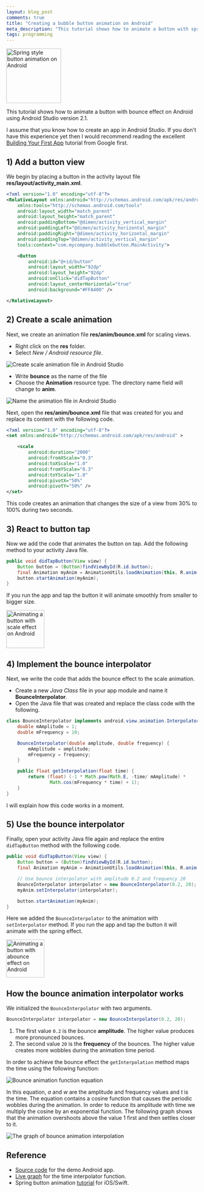 ```yaml
---
layout: blog_post
comments: true
title: "Creating a bubble button animation on Android"
meta_description: "This tutorial shows how to animate a button with spring/bubble effect on Android."
tags: programming
---
```


<div class='isTextCentered'>
  <img width='144' class='isTextCentered' src='/image/blog/2016-05-30-spring-button-animation-on-android/005-spring-button-animation.gif' alt='Spring style button animation on Android'>
</div>

This tutorial shows how to animate a button with bounce effect on Android using Android Studio version 2.1.

I assume that you know how to create an app in Android Studio. If you don't have this experience yet then I would recommend reading the excellent [Building Your First App](https://developer.android.com/training/basics/firstapp/index.html) tutorial from Google first.

## 1) Add a button view

We begin by placing a button in the activity layout file **res/layout/activity_main.xml**.


```XML
<?xml version="1.0" encoding="utf-8"?>
<RelativeLayout xmlns:android="http://schemas.android.com/apk/res/android"
    xmlns:tools="http://schemas.android.com/tools"
    android:layout_width="match_parent"
    android:layout_height="match_parent"
    android:paddingBottom="@dimen/activity_vertical_margin"
    android:paddingLeft="@dimen/activity_horizontal_margin"
    android:paddingRight="@dimen/activity_horizontal_margin"
    android:paddingTop="@dimen/activity_vertical_margin"
    tools:context="com.mycompany.bubblebutton.MainActivity">

    <Button
        android:id="@+id/button"
        android:layout_width="92dp"
        android:layout_height="92dp"
        android:onClick="didTapButton"
        android:layout_centerHorizontal="true"
        android:background="#FFA400" />

</RelativeLayout>
```

## 2) Create a scale animation

Next, we create an animation file **res/anim/bounce.xml** for scaling views.

* Right click on the **res** folder.
* Select *New / Android resource file*.

<div class='isTextCentered'>
  <img src='/image/blog/2016-05-30-spring-button-animation-on-android/010-create-animation-file.png' alt='Create scale animation file in Android Studio' class='isMax100PercentWide hasBorderShade90'>
</div>

* Write **bounce** as the name of the file
* Choose the **Animation** resource type. The directory name field will change to **anim**.

<div class='isTextCentered'>
  <img src='/image/blog/2016-05-30-spring-button-animation-on-android/012-name-animation-file-android-studio.png' alt='Name the animation file in Android Studio' class='isMax100PercentWide hasBorderShade90'>
</div>


Next, open the **res/anim/bounce.xml** file that was created for you and replace its content with the following code.

```Xml
<?xml version="1.0" encoding="utf-8"?>
<set xmlns:android="http://schemas.android.com/apk/res/android" >

    <scale
        android:duration="2000"
        android:fromXScale="0.3"
        android:toXScale="1.0"
        android:fromYScale="0.3"
        android:toYScale="1.0"
        android:pivotX="50%"
        android:pivotY="50%" />
</set>
```

This code creates an animation that changes the size of a view from 30% to 100% during two seconds.

## 3) React to button tap

Now we add the code that animates the button on tap. Add the following method to your activity Java file.

```Java
public void didTapButton(View view) {
    Button button = (Button)findViewById(R.id.button);
    final Animation myAnim = AnimationUtils.loadAnimation(this, R.anim.bounce);
    button.startAnimation(myAnim);
}
```

If you run the app and tap the button it will animate smoothly from smaller to bigger size.



<div class='isTextCentered'>
  <img width='100' src='/image/blog/2016-05-30-spring-button-animation-on-android/020-button-animation-scale-android.gif' alt='Animating a button with scale effect on Android'>
</div>

## 4) Implement the bounce interpolator

Next, we write the code that adds the bounce effect to the scale animation.

* Create a new *Java Class* file in your app module and name it **BounceInterpolator**.
* Open the Java file that was created and replace the class code with the following.

```Java
class BounceInterpolator implements android.view.animation.Interpolator {
    double mAmplitude = 1;
    double mFrequency = 10;

    BounceInterpolator(double amplitude, double frequency) {
        mAmplitude = amplitude;
        mFrequency = frequency;
    }

    public float getInterpolation(float time) {
        return (float) (-1 * Math.pow(Math.E, -time/ mAmplitude) *
                Math.cos(mFrequency * time) + 1);
    }
}
```

I will explain how this code works in a moment.

## 5) Use the bounce interpolator

Finally, open your activity Java file again and replace the entire `didTapButton` method with the following code.

```Java
public void didTapButton(View view) {
    Button button = (Button)findViewById(R.id.button);
    final Animation myAnim = AnimationUtils.loadAnimation(this, R.anim.bounce);

    // Use bounce interpolator with amplitude 0.2 and frequency 20
    BounceInterpolator interpolator = new BounceInterpolator(0.2, 20);
    myAnim.setInterpolator(interpolator);

    button.startAnimation(myAnim);
}
```

Here we added the `BounceInterpolator` to the animation with `setInterpolator` method. If you run the app and tap the button it will animate with the spring effect.

<div class='isTextCentered'>
  <img width='100' src='/image/blog/2016-05-30-spring-button-animation-on-android/030-bounce-button-animation-android.gif' alt='Animating a button with abounce effect on Android'>
</div>

## How the bounce animation interpolator works

We initialized the `BounceInterpolator` with two arguments.

```Java
BounceInterpolator interpolator = new BounceInterpolator(0.2, 20);
```

1. The first value `0.2` is the bounce **amplitude**. The higher value produces more pronounced bounces.
1. The second value `20` is the **frequency** of the bounces. The higher value creates more wobbles during the animation time period.

In order to achieve the bounce effect the `getInterpolation` method maps the time using the following function:

<div class='isTextCentered'>
  <img class='isMax300PxWide' src='/image/blog/2016-05-30-spring-button-animation-on-android/040-bounce-function-equation.png' alt='Bounce animation function equation'>
</div>

In this equation, *a* and *w* are the amplitude and frequency values and *t* is the time. The equation contains a  cosine function that causes the periodic wobbles during the animation. In order to reduce its amplitude with time we multiply the cosine by an exponential function. The following graph shows that the animation overshoots above the value 1 first and then settles closer to it.

<div class='isTextCentered'>
  <img class='isMax300PxWide hasBorderShade90' src='/image/blog/2016-05-30-spring-button-animation-on-android/050-graph-of-bounce-interpolation.png' alt='The graph of bounce animation interpolation'>
</div>



## Reference

* [Source code](https://github.com/evgenyneu/bounce-button-animation-android) for the demo Android app.
* [Live graph](https://www.desmos.com/calculator/6gbvrm5i0s) for the time interpolator function.
* Spring button animation [tutorial](http://evgenii.com/blog/spring-button-animation-with-swift/) for iOS/Swift.





